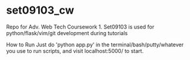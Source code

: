 # set09103_cw
Repo for Adv. Web Tech Coursework 1. Set09103 is used for python/flask/vim/git development during tutorials

How to Run
Just do 'python app.py' in the terminal/bash/putty/whatever you use to run scripts, and visit localhost:5000/ to start.